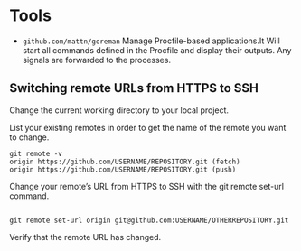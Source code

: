 
# Tools

- `github.com/mattn/goreman` Manage Procfile-based applications.It Will start all commands defined in the Procfile and display their outputs. Any signals are forwarded to the processes.





## Switching remote URLs from HTTPS to SSH

Change the current working directory to your local project.

List your existing remotes in order to get the name of the remote you want to change.

```
git remote -v
origin https://github.com/USERNAME/REPOSITORY.git (fetch)
origin https://github.com/USERNAME/REPOSITORY.git (push)
```

Change your remote’s URL from HTTPS to SSH with the git remote set-url command.
```

git remote set-url origin git@github.com:USERNAME/OTHERREPOSITORY.git
```

Verify that the remote URL has changed.

